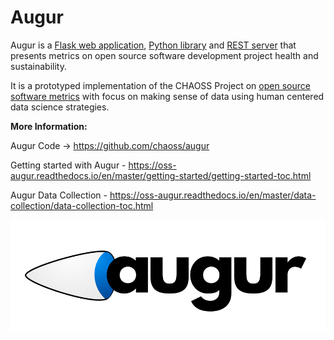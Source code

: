 # Augur

Augur is a [Flask web application](http://augur.osshealth.io), [Python library](https://oss-augur.readthedocs.io/en/dev/library-documentation/python.html) and [REST server](http://augur.osshealth.io/static/api_docs/) that presents metrics on open source software development project health and sustainability.

It is a prototyped implementation of the CHAOSS Project on [open source software metrics](https://github.com/chaoss/metrics) with focus on making sense of data using human centered data science strategies.

**More Information:**

Augur Code → https://github.com/chaoss/augur

Getting started with Augur - https://oss-augur.readthedocs.io/en/master/getting-started/getting-started-toc.html

Augur Data Collection - https://oss-augur.readthedocs.io/en/master/data-collection/data-collection-toc.html

![](logo.2f4761bb.png)

